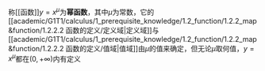 称[[函数]]$y=x^\mu$为**幂函数**，其中$\mu$为常数，它的[[academic/G1T1/calculus/1_prerequisite_knowledge/1.2_function/1.2.2_map&function/1.2.2.2 函数的定义/定义域|定义域]]与[[academic/G1T1/calculus/1_prerequisite_knowledge/1.2_function/1.2.2_map&function/1.2.2.2 函数的定义/值域|值域]]由$\mu$的值来确定，但无论$\mu$取何值，$y=x^\mu$都在$(0,+\infty)$内有定义
